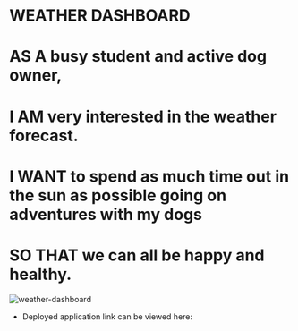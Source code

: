 # WEATHER DASHBOARD

# AS A busy student and active dog owner,

# I AM very interested in the weather forecast.

# I WANT to spend as much time out in the sun as possible going on adventures with my dogs

# SO THAT we can all be happy and healthy.

![weather-dashboard](assets.images/weather-dashboard.png)

* Deployed application link can be viewed here: 